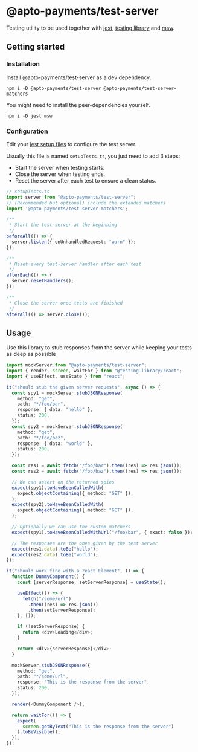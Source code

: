 # @apto-payments/test-server

Testing utility to be used together with [jest](https://jestjs.io/), [testing library](https://testing-library.com/) and [msw](https://mswjs.io/).

## Getting started

### Installation

Install @apto-payments/test-server as a dev dependency.

```
npm i -D @apto-payments/test-server @apto-payments/test-server-matchers
```

You might need to install the peer-dependencies yourself.

```
npm i -D jest msw
```

### Configuration

Edit your [jest setup files](https://jestjs.io/es-ES/docs/configuration#setupfiles-array) to configure the test server.

Usually this file is named `setupTests.ts`, you just need to add 3 steps:

- Start the server when testing starts.
- Close the server when testing ends.
- Reset the server after each test to ensure a clean status.

```ts
// setupTests.ts
import server from "@apto-payments/test-server";
// (Recommended but optional) include the extended matchers
import '@apto-payments/test-server-matchers';

/**
 * Start the test-server at the beginning
 */
beforeAll(() => {
  server.listen({ onUnhandledRequest: "warn" });
});

/**
 * Reset every test-server handler after each test
 */
afterEach(() => {
  server.resetHandlers();
});

/**
 * Close the server once tests are finished
 */
afterAll(() => server.close());
```

## Usage

Use this library to stub responses from the server while keeping your tests as deep as possible

```ts
import mockServer from "@apto-payments/test-server";
import { render, screen, waitFor } from "@testing-library/react";
import { useEffect, useState } from "react";

it("should stub the given server requests", async () => {
  const spy1 = mockServer.stubJSONResponse(
    method: "get",
    path: "*/foo/bar",
    response: { data: "hello" },
    status: 200,
  });
  const spy2 = mockServer.stubJSONResponse(
    method: "get",
    path: "*/foo/baz",
    response: { data: "world" },
    status: 200,
  });

  const res1 = await fetch("/foo/bar").then((res) => res.json());
  const res2 = await fetch("/foo/baz").then((res) => res.json());

  // We can assert on the returned spies
  expect(spy1).toHaveBeenCalledWith(
    expect.objectContaining({ method: "GET" }),
  );
  expect(spy2).toHaveBeenCalledWith(
    expect.objectContaining({ method: "GET" }),
  );

  // Optionally we can use the custom matchers 
  expect(spy1).toHaveBeenCalledWithUrl("/foo/bar", { exact: false });

  // The responses are the ones given by the test server
  expect(res1.data).toBe("hello");
  expect(res2.data).toBe("world");
});
```

```ts
it("should work fine with a react Element", () => {
  function DummyComponent() {
    const [serverResponse, setServerResponse] = useState();

    useEffect(() => {
      fetch("/some/url")
        .then((res) => res.json())
        .then(setServerResponse);
    }, []);

    if (!setServerResponse) {
      return <div>Loading</div>;
    }

    return <div>{serverResponse}</div>;
  }

  mockServer.stubJSONResponse({
    method: "get",
    path: "*/some/url",
    response: "This is the response from the server",
    status: 200,
  });

  render(<DummyComponent />);

  return waitFor(() => {
    expect(
      screen.getByText("This is the response from the server")
    ).toBeVisible();
  });
});
```